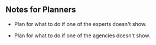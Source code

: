 



## Notes for Planners

* Plan for what to do if one of the experts doesn't show.  

* Plan for what to do if one of the agencies doesn't show.  

